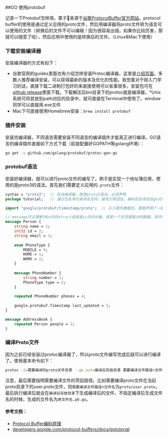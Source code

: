 ##GO 使用protobuf 

记录一下Protobuf怎样用。栗子🌰来源于[谷歌ProtocolBuffer官方网站](https://developers.google.com/protocol-buffers/docs/gotutorial)。protocol buffer的使用是通过定义应用的proto文件，然后用编译器将proto文件转为语言可以使用的文件（转换后的文件不可以编辑！因为很容易出错。如果你比较厉害，那就可以随意了哈），然后应用中使用的是转换后的文件。（Linux&Mac下使用）

### 下载安装编译器

安装编译器的方式有如下：

* 谷歌官网的guides里面也有介绍怎样安装Protoc编译器，这里是[介绍页面](https://developers.google.com/protocol-buffers/docs/downloads)。多数人推荐编译安装，可以获得最新的版本及优化的性能。我觉着对于刚入门学习的话，直接下载二进制打包好的来直接使用可以省事很多。安装包可在[github release](https://github.com/protocolbuffers/protobuf/releases)里面下载。下载解压后bin目录下的protoc就是编译器，*Unix系统可将其放到path对应的目录中，就可直接在Terminal中使用了。window同学可以直接用.exe文件
* Mac下可直接使用Homebrew安装：`brew install protobuf`

### 插件安装

安装完编译器，不同语言需要安装不同语言的编译插件才能真正进行编译。GO语言的编译插件直接如下方式下载（前提配置好GOPATH等golang环境）：

```bash
go get -u github.com/golang/protobuf/protoc-gen-go
```

### protobuf语法

安装好编译器，就可以进行proto文件的编写了。例子是实现一个地址簿应用，使用的是proto3的语法。首先我们需要定义应用的`.proto`文件：

```protobuf
syntax = "proto3";  // 告诉编译器，使用proto3语法。必须声明
package tutorial;   // 通过包名来约束命名空间，避免引用混乱。编码后会添加在go文件中

import "google/protobuf/timestamp/proto";  // 引入额外数据包，里面声明了一些额外的数据格式。非必须，按需使用

// message可以理解为Go中的struct或者是js中的对象。就是一个包含键值对的数据。其中数字表示编码后在数据中的位置。详细信息可见文章尾部参考文档：protocol buffer 编码原理
message Person {
	string name = 1;
	int32 id = 2;
	string email = 3;
	
	enum PhoneType {
		MOBILE = 0;
		HOME = 1;
		WORK = 2;
	}
	
	message PhoneNumber {
		string number = 1;
		PhoneType type = 2;
	}
	
	repeated PhoneNumber phones = 4;
	
	google.protobuf.Timestamp last_updated = 5;
}

message AddressBook {
	repeated Person people = 1;
}
```



### 编译Proto文件

因为之前已经安装过protoc编译器了，所以proto文件编写完成后就可以进行编译了。使用基本命令如下：

```bash
protoc -I=需要编译的proto文件目录 --go_out=编译后存放目录 需要编译文件路径+文件名
```

注意，最后需要指明需要编译文件的项目路径。比如需要编译proto文件在当前proto目录下的user.proto文件，则`需要编译文件路径+文件名`为`proto/user.proto`，最后执行编译后就会在`编译后存放目录`下生成编译后的文件，不指定编译后生成文件名的时候，生成的文件名为`原文件名.pb.go`。



#### 参考文档：

* [Protocol Buffer编码原理](https://mp.weixin.qq.com/s/p_vcj5m19eK8ziiCa-me6g)
* [developers.google.com/protocol-buffers/docs/gotutorial](developers.google.com/protocol-buffers/docs/gotutorial)

